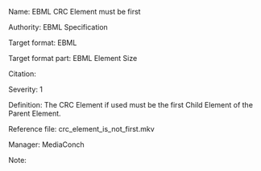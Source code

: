 Name: EBML CRC Element must be first

Authority: EBML Specification

Target format: EBML

Target format part: EBML Element Size

Citation: 

Severity: 1

Definition: The CRC Element if used must be the first Child Element of the Parent Element.

Reference file: crc_element_is_not_first.mkv

Manager: MediaConch

Note: 

